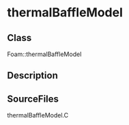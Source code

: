 # thermalBaffleModel 
## Class
Foam::thermalBaffleModel

## Description

## SourceFiles
thermalBaffleModel.C

